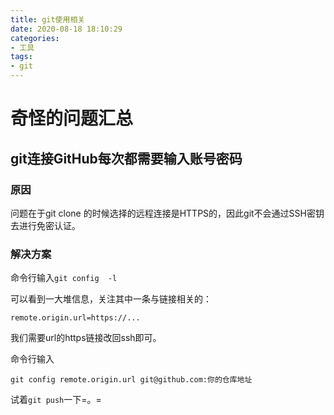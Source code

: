 ```yaml
---
title: git使用相关
date: 2020-08-18 18:10:29
categories:
- 工具
tags:
- git
---
```


# 奇怪的问题汇总

## git连接GitHub每次都需要输入账号密码

### 原因

问题在于git clone 的时候选择的远程连接是HTTPS的，因此git不会通过SSH密钥去进行免密认证。

### 解决方案

命令行输入``git config  -l``

可以看到一大堆信息，关注其中一条与链接相关的：

```git
remote.origin.url=https://...
```

我们需要url的https链接改回ssh即可。

命令行输入
```git
git config remote.origin.url git@github.com:你的仓库地址
```

试着``git push``一下=。=
